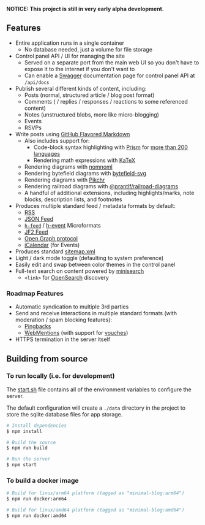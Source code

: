 
**NOTICE: This project is still in very early alpha development.**

## Features

- Entire application runs in a single container
	- No database needed, just a volume for file storage
- Control panel API / UI for managing the site
	- Served on a separate port from the main web UI so you don't have to expose it to the internet if you don't want to
	- Can enable a [Swagger](https://swagger.io/) documentation page for control panel API at `/api/docs`
- Publish several different kinds of content, including:
  - Posts (normal, structured article / blog post format)
  - Comments ( / replies / responses / reactions to some referenced content)
  - Notes (unstructured blobs, more like micro-blogging)
  - Events
  - RSVPs
- Write posts using [GitHub Flavored Markdown](https://github.github.com/gfm/)
	- Also includes support for:
		- Code-block syntax highlighting with [Prism](https://prismjs.com/) for [more than 200 languages](https://prismjs.com/#supported-languages)
		- Rendering math expressions with [KaTeX](https://katex.org/)
    - Rendering diagrams with [nomnoml](https://www.nomnoml.com/)
    - Rendering bytefield diagrams with [bytefield-svg](https://bytefield-svg.deepsymmetry.org/bytefield-svg)
    <!-- - Rendering graphs and charts with [Vega](https://vega.github.io/vega) -->
    <!-- - Rendering waveform diagrams with [wavedrom](https://www.npmjs.com/package/wavedrom) -->
    - Rendering diagrams with [Pikchr](https://pikchr.org/home/doc/trunk/homepage.md)
    - Rendering railroad diagrams with [@prantlf/railroad-diagrams](https://github.com/prantlf/railroad-diagrams)
    - A handful of additional extensions, including highlights/marks, note blocks, description lists, and footnotes
- Produces multiple standard feed / metadata formats by default:
	- [RSS](https://www.rssboard.org/rss-specification)
	- [JSON Feed](https://www.jsonfeed.org/)
	- [`h-feed`](https://microformats.org/wiki/h-feed) / [h-event](https://microformats.org/wiki/h-event) Microformats
	- [JF2 Feed](https://jf2.spec.indieweb.org/)
  - [Open Graph protocol](https://ogp.me/)
  - [iCalendar](https://datatracker.ietf.org/doc/html/rfc5545) (for Events)
- Produces standard [sitemap.xml](https://www.sitemaps.org/protocol.html)
- Light / dark mode toggle (defaulting to system preference)
- Easily edit and swap between color themes in the control panel
- Full-text search on content powered by [minisearch](https://github.com/lucaong/minisearch)
  - `<link>` for [OpenSearch](https://github.com/dewitt/opensearch/blob/master/opensearch-1-1-draft-6.md) discovery

### Roadmap Features

- Automatic syndication to multiple 3rd parties
- Send and receive interactions in multiple standard formats (with moderation / spam blocking features):
	- [Pingbacks](https://www.hixie.ch/specs/pingback/pingback)
	- [WebMentions](https://www.w3.org/TR/webmention) (with support for [vouches](https://indieweb.org/Vouch))
- HTTPS termination in the server itself

## Building from source

### To run locally (i.e. for development)

The [start.sh](./start.sh) file contains all of the environment variables to configure the server.

The default configuration will create a `./data` directory in the project to store the sqlite database files for app storage.

```bash
# Install dependencies
$ npm install

# Build the source
$ npm run build

# Run the server
$ npm start
```

### To build a docker image

```bash
# Build for linux/arm64 platform (tagged as "minimal-blog:arm64")
$ npm run docker:arm64

# Build for linux/amd64 platform (tagged as "minimal-blog:amd64")
$ npm run docker:amd64
```
